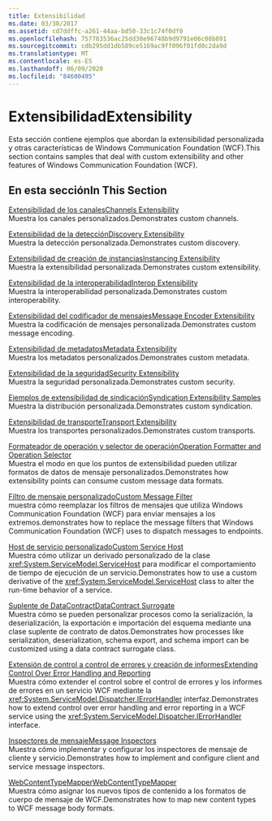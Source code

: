 ```yaml
---
title: Extensibilidad
ms.date: 03/30/2017
ms.assetid: cd7ddffc-a261-44aa-bd50-33c1c74f0df0
ms.openlocfilehash: 757783536ac25dd30e96748b9d9791e06c08b091
ms.sourcegitcommit: cdb295dd1db589ce5169ac9ff096f01fd0c2da9d
ms.translationtype: MT
ms.contentlocale: es-ES
ms.lasthandoff: 06/09/2020
ms.locfileid: "84600495"
---
```

# <a name="extensibility"></a><span data-ttu-id="4d359-102">Extensibilidad</span><span class="sxs-lookup"><span data-stu-id="4d359-102">Extensibility</span></span>
<span data-ttu-id="4d359-103">Esta sección contiene ejemplos que abordan la extensibilidad personalizada y otras características de Windows Communication Foundation (WCF).</span><span class="sxs-lookup"><span data-stu-id="4d359-103">This section contains samples that deal with custom extensibility and other features of Windows Communication Foundation (WCF).</span></span>  
  
## <a name="in-this-section"></a><span data-ttu-id="4d359-104">En esta sección</span><span class="sxs-lookup"><span data-stu-id="4d359-104">In This Section</span></span>  
 [<span data-ttu-id="4d359-105">Extensibilidad de los canales</span><span class="sxs-lookup"><span data-stu-id="4d359-105">Channels Extensibility</span></span>](channels-extensibility.md)  
 <span data-ttu-id="4d359-106">Muestra los canales personalizados.</span><span class="sxs-lookup"><span data-stu-id="4d359-106">Demonstrates custom channels.</span></span>  
  
 <span data-ttu-id="4d359-107">[Extensibilidad de la detección](/previous-versions/dotnet/netframework-4.0/dd807503(v%3dvs.100))</span><span class="sxs-lookup"><span data-stu-id="4d359-107">[Discovery Extensibility](/previous-versions/dotnet/netframework-4.0/dd807503(v%3dvs.100))</span></span>  
 <span data-ttu-id="4d359-108">Muestra la detección personalizada.</span><span class="sxs-lookup"><span data-stu-id="4d359-108">Demonstrates custom discovery.</span></span>  
  
 [<span data-ttu-id="4d359-109">Extensibilidad de creación de instancias</span><span class="sxs-lookup"><span data-stu-id="4d359-109">Instancing Extensibility</span></span>](instancing-extensibility.md)  
 <span data-ttu-id="4d359-110">Muestra la extensibilidad personalizada.</span><span class="sxs-lookup"><span data-stu-id="4d359-110">Demonstrates custom extensibility.</span></span>  
  
 [<span data-ttu-id="4d359-111">Extensibilidad de la interoperabilidad</span><span class="sxs-lookup"><span data-stu-id="4d359-111">Interop Extensibility</span></span>](interop-extensibility.md)  
 <span data-ttu-id="4d359-112">Muestra la interoperabilidad personalizada.</span><span class="sxs-lookup"><span data-stu-id="4d359-112">Demonstrates custom interoperability.</span></span>  
  
 [<span data-ttu-id="4d359-113">Extensibilidad del codificador de mensajes</span><span class="sxs-lookup"><span data-stu-id="4d359-113">Message Encoder Extensibility</span></span>](message-encoder-extensibility.md)  
 <span data-ttu-id="4d359-114">Muestra la codificación de mensajes personalizada.</span><span class="sxs-lookup"><span data-stu-id="4d359-114">Demonstrates custom message encoding.</span></span>  
  
 [<span data-ttu-id="4d359-115">Extensibilidad de metadatos</span><span class="sxs-lookup"><span data-stu-id="4d359-115">Metadata Extensibility</span></span>](metadata-extensibility.md)  
 <span data-ttu-id="4d359-116">Muestra los metadatos personalizados.</span><span class="sxs-lookup"><span data-stu-id="4d359-116">Demonstrates custom metadata.</span></span>  
  
 [<span data-ttu-id="4d359-117">Extensibilidad de la seguridad</span><span class="sxs-lookup"><span data-stu-id="4d359-117">Security Extensibility</span></span>](security-extensibility.md)  
 <span data-ttu-id="4d359-118">Muestra la seguridad personalizada.</span><span class="sxs-lookup"><span data-stu-id="4d359-118">Demonstrates custom security.</span></span>  
  
 [<span data-ttu-id="4d359-119">Ejemplos de extensibilidad de sindicación</span><span class="sxs-lookup"><span data-stu-id="4d359-119">Syndication Extensibility Samples</span></span>](syndication-extensibility-samples.md)  
 <span data-ttu-id="4d359-120">Muestra la distribución personalizada.</span><span class="sxs-lookup"><span data-stu-id="4d359-120">Demonstrates custom syndication.</span></span>  
  
 [<span data-ttu-id="4d359-121">Extensibilidad de transporte</span><span class="sxs-lookup"><span data-stu-id="4d359-121">Transport Extensibility</span></span>](transport-extensibility.md)  
 <span data-ttu-id="4d359-122">Muestra los transportes personalizados.</span><span class="sxs-lookup"><span data-stu-id="4d359-122">Demonstrates custom transports.</span></span>
  
 [<span data-ttu-id="4d359-123">Formateador de operación y selector de operación</span><span class="sxs-lookup"><span data-stu-id="4d359-123">Operation Formatter and Operation Selector</span></span>](operation-formatter-and-operation-selector.md)  
 <span data-ttu-id="4d359-124">Muestra el modo en que los puntos de extensibilidad pueden utilizar formatos de datos de mensaje personalizados.</span><span class="sxs-lookup"><span data-stu-id="4d359-124">Demonstrates how extensibility points can consume custom message data formats.</span></span>  
  
 [<span data-ttu-id="4d359-125">Filtro de mensaje personalizado</span><span class="sxs-lookup"><span data-stu-id="4d359-125">Custom Message Filter</span></span>](custom-message-filter.md)  
 <span data-ttu-id="4d359-126">muestra cómo reemplazar los filtros de mensajes que utiliza Windows Communication Foundation (WCF) para enviar mensajes a los extremos.</span><span class="sxs-lookup"><span data-stu-id="4d359-126">demonstrates how to replace the message filters that Windows Communication Foundation (WCF) uses to dispatch messages to endpoints.</span></span>  
  
 [<span data-ttu-id="4d359-127">Host de servicio personalizado</span><span class="sxs-lookup"><span data-stu-id="4d359-127">Custom Service Host</span></span>](custom-service-host.md)  
 <span data-ttu-id="4d359-128">Muestra cómo utilizar un derivado personalizado de la clase <xref:System.ServiceModel.ServiceHost> para modificar el comportamiento de tiempo de ejecución de un servicio.</span><span class="sxs-lookup"><span data-stu-id="4d359-128">Demonstrates how to use a custom derivative of the <xref:System.ServiceModel.ServiceHost> class to alter the run-time behavior of a service.</span></span>  
  
 [<span data-ttu-id="4d359-129">Suplente de DataContract</span><span class="sxs-lookup"><span data-stu-id="4d359-129">DataContract Surrogate</span></span>](datacontract-surrogate.md)  
 <span data-ttu-id="4d359-130">Muestra cómo se pueden personalizar procesos como la serialización, la deserialización, la exportación e importación del esquema mediante una clase suplente de contrato de datos.</span><span class="sxs-lookup"><span data-stu-id="4d359-130">Demonstrates how processes like serialization, deserialization, schema export, and schema import can be customized using a data contract surrogate class.</span></span>  
  
 [<span data-ttu-id="4d359-131">Extensión de control a control de errores y creación de informes</span><span class="sxs-lookup"><span data-stu-id="4d359-131">Extending Control Over Error Handling and Reporting</span></span>](extending-control-over-error-handling-and-reporting.md)  
 <span data-ttu-id="4d359-132">Muestra cómo extender el control sobre el control de errores y los informes de errores en un servicio WCF mediante la <xref:System.ServiceModel.Dispatcher.IErrorHandler> interfaz.</span><span class="sxs-lookup"><span data-stu-id="4d359-132">Demonstrates how to extend control over error handling and error reporting in a WCF service using the <xref:System.ServiceModel.Dispatcher.IErrorHandler> interface.</span></span>  
  
 [<span data-ttu-id="4d359-133">Inspectores de mensaje</span><span class="sxs-lookup"><span data-stu-id="4d359-133">Message Inspectors</span></span>](message-inspectors.md)  
 <span data-ttu-id="4d359-134">Muestra cómo implementar y configurar los inspectores de mensaje de cliente y servicio.</span><span class="sxs-lookup"><span data-stu-id="4d359-134">Demonstrates how to implement and configure client and service message inspectors.</span></span>  
  
 [<span data-ttu-id="4d359-135">WebContentTypeMapper</span><span class="sxs-lookup"><span data-stu-id="4d359-135">WebContentTypeMapper</span></span>](webcontenttypemapper-sample.md)  
 <span data-ttu-id="4d359-136">Muestra cómo asignar los nuevos tipos de contenido a los formatos de cuerpo de mensaje de WCF.</span><span class="sxs-lookup"><span data-stu-id="4d359-136">Demonstrates how to map new content types to WCF message body formats.</span></span>
